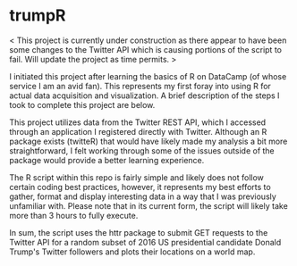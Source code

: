 # trumpR

< This project is currently under construction as there appear to have been some changes to the Twitter API which is causing portions of the script to fail. Will update the project as time permits. > 

I initiated this project after learning the basics of R on DataCamp (of whose service I am an avid fan). This represents my first foray into using R for actual data acquisition and visualization. A brief description of the steps I took to complete this project are below. 

This project utilizes data from the Twitter REST API, which I accessed through an application I registered directly with Twitter. Although an R package exists (twitteR) that would have likely made my analysis a bit more straightforward, I felt working through some of the issues outside of the package would provide a better learning experience. 

The R script within this repo is fairly simple and likely does not follow certain coding best practices, however, it represents my best efforts to gather, format and display interesting data in a way that I was previously unfamiliar with. Please note that in its current form, the script will likely take more than 3 hours to fully execute.

In sum, the script uses the httr package to submit GET requests to the Twitter API for a random subset of 2016 US presidential candidate Donald Trump's Twitter followers and plots their locations on a world map.
